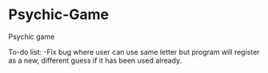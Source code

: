 # Psychic-Game
Psychic game

To-do list:
-Fix bug where user can use same letter but program will register as a new, different guess if it has been used already.